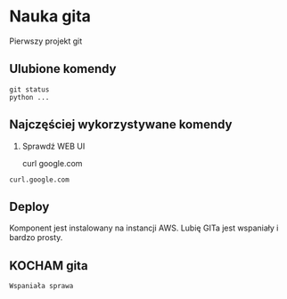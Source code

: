 # Nauka gita

Pierwszy projekt git

## Ulubione komendy

    git status
    python ...

## Najczęściej wykorzystywane komendy

  1. Sprawdź WEB UI


      curl google.com
  ```
  curl.google.com
  ```
  ## Deploy
  Komponent jest instalowany na instancji AWS.
  Lubię GITa jest wspaniały i bardzo prosty.
  ## KOCHAM gita

    Wspaniała sprawa
